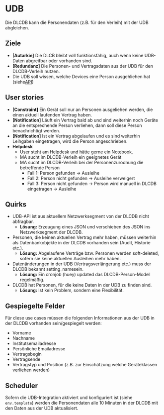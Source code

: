 # UDB

Die DLCDB kann die Personendaten (z.B. für den Verleih) mit der UDB abgleichen.

## Ziele

- **[Autarkie]** Die DLCB bleibt voll funktionsfähig, auch wenn keine UDB-Daten abgreifbar oder vorhanden sind.
- **[Redundanz]** Die Personen- und Vertragsdaten aus der UDB für den DLCDB-Verleih nutzen.
- Die UDB soll wissen, welche Devices eine Person ausgehliehen hat (siehe[API](betrieb/api.md#api))

## User stories

- **[Constraint]** Ein Gerät soll nur an Personen ausgeliehen werden, die einen aktuell laufenden Vertrag haben.
- **[Notification]** Läuft ein Vertrag bald ab und sind weiterhin noch Geräte an die entsprechende Person verliehen, dann soll diese Person benachrichtigt werden.
- **[Notification]** Ist ein Vertrag abgelaufen und es sind weiterhin Leihgaben eingetragen, wird die Person angeschrieben.
- **Helpdesk**
  - User steht am Helpdesk und hätte gerne ein Notebook.
  - MA sucht im DLCDB-Verleih ein geeignetes Gerät
  - MA sucht im DLCDB-Verleih bei der Personenzurodnung die betreffende Person
    - Fall 1: Person gefunden -> Ausleihe
    - Fall 2: Person nicht gefunden -> Ausleihe verweigert
    - Fall 3: Person nicht gefunden -> Person wird manuell in DLCDB eingetragen -> Ausleihe

## Quirks

- UDB-API ist aus aktuellem Netzwerksegment von der DLCDB nicht abfragbar.
  - **Lösung:** Erzeugung eines JSON und verschieben des JSON ins Netzwerksegment der DLCDB.
- Personen, die keinen aktuellen Vertrag mehr haben, müssen weiterhin als Datenbankobjekte in der DLCDB vorhanden sein (Audit, Historie etc.).
  - **Lösung:** Abgelaufene Verträge bzw. Personen werden soft-deleted, sofern sie keine aktuellen Ausleihen mehr haben.
- Datenänderungen in der UDB (Vertragsverlängerung etc.) muss der DLCDB bekannt setting_namesein.
  - **Lösung:** Ein cronjob (huey) updated das DLCDB-Person-Model regelmäßig.
- DLCDB hat Personen, für die keine Daten in der UDB zu finden sind.
  - **Lösung:** Ist kein Problem, sondern eine Flexibilität.

## Gespiegelte Felder

Für diese use cases müssen die folgenden Informationen aus der UDB in der DLCDB vorhanden sein/gespiegelt werden:

- Vorname
- Nachname
- Institutsemailadresse
- Persönliche Emailadresse
- Vertragsbegin
- Vertragsende
- Vertragstyp und Position (z.B. zur Einschätzung welche Geräteklassen verliehen werden)

## Scheduler

Sofern die UDB-Integration aktiviert und konfiguriert ist (siehe `env.template`) werden die Personendaten alle 10 Minuten in der DLCDB mit den Daten aus der UDB aktualisiert.
